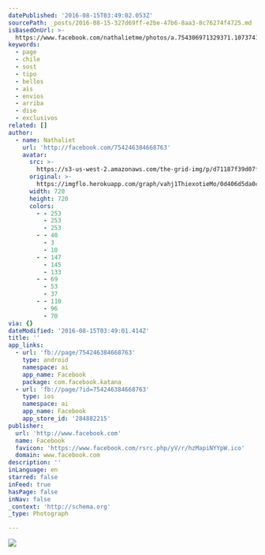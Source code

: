 ```yaml
---
datePublished: '2016-08-15T03:49:02.053Z'
sourcePath: _posts/2016-08-15-327d69ff-e2be-47b6-8aa3-8c76274f4725.md
isBasedOnUrl: >-
  https://www.facebook.com/nathalietme/photos/a.754306971329371.1073741828.754246384668763/1025908657502533/?type=3&theater
keywords:
  - page
  - chile
  - sost
  - tipo
  - bellos
  - ais
  - envios
  - arriba
  - dise
  - exclusivos
related: []
author:
  - name: Nathaliet
    url: 'http://facebook.com/754246384668763'
    avatar:
      src: >-
        https://s3-us-west-2.amazonaws.com/the-grid-img/p/d71187f39d07fbc4d3388919411b55949bd3313d.jpg
      original: >-
        https://imgflo.herokuapp.com/graph/vahj1ThiexotieMo/0d406d5da0cf403e82372ae67648269a/noop.jpg?input=https%3A%2F%2Fscontent.xx.fbcdn.net%2Fv%2Ft1.0-9%2Fp720x720%2F6181_1025908657502533_167054683249990289_n.jpg%3Foh%3De97d25b47dd098a16afefa381ecb82b2%26oe%3D585D4B1B
      width: 720
      height: 720
      colors:
        - - 253
          - 253
          - 253
        - - 40
          - 3
          - 10
        - - 147
          - 145
          - 133
        - - 69
          - 53
          - 37
        - - 110
          - 96
          - 70
via: {}
dateModified: '2016-08-15T03:49:01.414Z'
title: ''
app_links:
  - url: 'fb://page/754246384668763'
    type: android
    namespace: ai
    app_name: Facebook
    package: com.facebook.katana
  - url: 'fb://page/?id=754246384668763'
    type: ios
    namespace: ai
    app_name: Facebook
    app_store_id: '284882215'
publisher:
  url: 'http://www.facebook.com'
  name: Facebook
  favicon: 'https://www.facebook.com/rsrc.php/yV/r/hzMapiNYYpW.ico'
  domain: www.facebook.com
description: ''
inLanguage: en
starred: false
inFeed: true
hasPage: false
inNav: false
_context: 'http://schema.org'
_type: Photograph

---
```

![](https://s3-us-west-2.amazonaws.com/the-grid-img/p/d71187f39d07fbc4d3388919411b55949bd3313d.jpg)